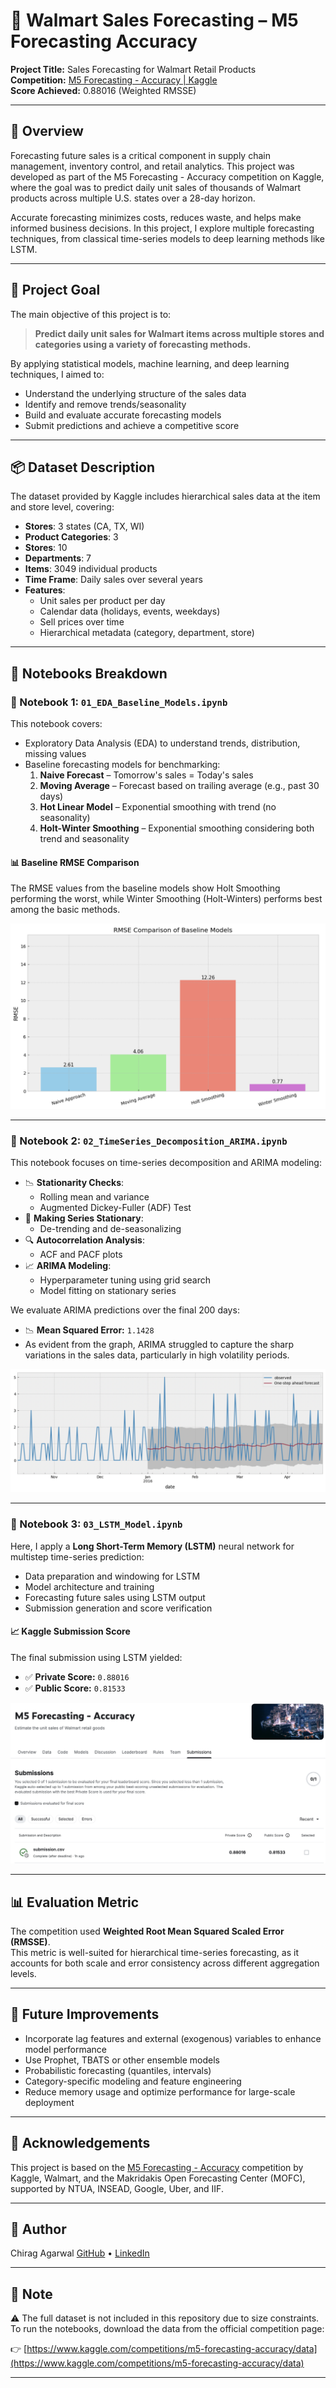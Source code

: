 # 🛒 Walmart Sales Forecasting – M5 Forecasting Accuracy

**Project Title:** Sales Forecasting for Walmart Retail Products  
**Competition:** [M5 Forecasting - Accuracy | Kaggle](https://www.kaggle.com/competitions/m5-forecasting-accuracy)  
**Score Achieved:** 0.88016 (Weighted RMSSE)

---

## 📌 Overview

Forecasting future sales is a critical component in supply chain management, inventory control, and retail analytics. This project was developed as part of the M5 Forecasting - Accuracy competition on Kaggle, where the goal was to predict daily unit sales of thousands of Walmart products across multiple U.S. states over a 28-day horizon.

Accurate forecasting minimizes costs, reduces waste, and helps make informed business decisions. In this project, I explore multiple forecasting techniques, from classical time-series models to deep learning methods like LSTM.

---

## 🎯 Project Goal

The main objective of this project is to:

> **Predict daily unit sales for Walmart items across multiple stores and categories using a variety of forecasting methods.**

By applying statistical models, machine learning, and deep learning techniques, I aimed to:
- Understand the underlying structure of the sales data
- Identify and remove trends/seasonality
- Build and evaluate accurate forecasting models
- Submit predictions and achieve a competitive score

---

## 📦 Dataset Description

The dataset provided by Kaggle includes hierarchical sales data at the item and store level, covering:

- **Stores**: 3 states (CA, TX, WI)
- **Product Categories**: 3
- **Stores**: 10
- **Departments**: 7
- **Items**: 3049 individual products
- **Time Frame**: Daily sales over several years
- **Features**:
  - Unit sales per product per day
  - Calendar data (holidays, events, weekdays)
  - Sell prices over time
  - Hierarchical metadata (category, department, store)

---

## 📁 Notebooks Breakdown

### 📓 Notebook 1: `01_EDA_Baseline_Models.ipynb`

This notebook covers:
- Exploratory Data Analysis (EDA) to understand trends, distribution, missing values
- Baseline forecasting models for benchmarking:
  1. **Naive Forecast** – Tomorrow's sales = Today's sales
  2. **Moving Average** – Forecast based on trailing average (e.g., past 30 days)
  3. **Hot Linear Model** – Exponential smoothing with trend (no seasonality)
  4. **Holt-Winter Smoothing** – Exponential smoothing considering both trend and seasonality
 
#### 📊 Baseline RMSE Comparison

The RMSE values from the baseline models show Holt Smoothing performing the worst, while Winter Smoothing (Holt-Winters) performs best among the basic methods.

![Baseline RMSE Comparison](baseline_rmse_comparison.png)

---

### 📓 Notebook 2: `02_TimeSeries_Decomposition_ARIMA.ipynb`

This notebook focuses on time-series decomposition and ARIMA modeling:
- 📉 **Stationarity Checks**:
  - Rolling mean and variance
  - Augmented Dickey-Fuller (ADF) Test
- 🔧 **Making Series Stationary**:
  - De-trending and de-seasonalizing
- 🔍 **Autocorrelation Analysis**:
  - ACF and PACF plots
- 📈 **ARIMA Modeling**:
  - Hyperparameter tuning using grid search
  - Model fitting on stationary series
 
We evaluate ARIMA predictions over the final 200 days:

- 📉 **Mean Squared Error:** `1.1428`
- As evident from the graph, ARIMA struggled to capture the sharp variations in the sales data, particularly in high volatility periods.

![ARIMA Forecast vs Actual](arima_forecast_comparison.png)

---

### 📓 Notebook 3: `03_LSTM_Model.ipynb`

Here, I apply a **Long Short-Term Memory (LSTM)** neural network for multistep time-series prediction:
- Data preparation and windowing for LSTM
- Model architecture and training
- Forecasting future sales using LSTM output
- Submission generation and score verification

#### 📈 Kaggle Submission Score

The final submission using LSTM yielded:

- ✅ **Private Score:** `0.88016`
- ✅ **Public Score:** `0.81533`

![Kaggle Score Screenshot](lstm_kaggle_score.png)

---

## 📊 Evaluation Metric

The competition used **Weighted Root Mean Squared Scaled Error (RMSSE)**.  
This metric is well-suited for hierarchical time-series forecasting, as it accounts for both scale and error consistency across different aggregation levels.

---

## 🚀 Future Improvements

- Incorporate lag features and external (exogenous) variables to enhance model performance
- Use Prophet, TBATS or other ensemble models
- Probabilistic forecasting (quantiles, intervals)
- Category-specific modeling and feature engineering
- Reduce memory usage and optimize performance for large-scale deployment

---

## 📎 Acknowledgements

This project is based on the [M5 Forecasting - Accuracy](https://www.kaggle.com/competitions/m5-forecasting-accuracy/overview) competition by Kaggle, Walmart, and the Makridakis Open Forecasting Center (MOFC), supported by NTUA, INSEAD, Google, Uber, and IIF.

---

## 💼 Author

Chirag Agarwal
[GitHub](https://github.com/Chirag-IIT) • [LinkedIn](https://www.linkedin.com/in/chirag-agarwal-iitkgp/)  

---

## 📝 Note

⚠️ The full dataset is not included in this repository due to size constraints.  
To run the notebooks, download the data from the official competition page:

👉 [https://www.kaggle.com/competitions/m5-forecasting-accuracy/data](https://www.kaggle.com/competitions/m5-forecasting-accuracy/data)

---
